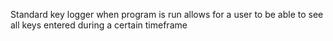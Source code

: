 Standard key logger when program is run allows for a user to be able to see all keys entered during a certain timeframe
